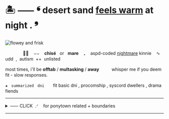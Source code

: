 # 🏝 ⸺ ❛ desert sand [feels warm](https://www.youtube.com/watch?v=zNd4apsr3WE) at night . ❜
![flowey and frisk](https://i.postimg.cc/L8Bhsfw5/68747470733a2f2f692e706f7374696d672e63632f5871643337576d362f696d6167652d323032342d30332d32312d323330.png)

　　　　🐝🌿 ‎ ‎ ‎ ⌣⌣ ‎ ‎ ‎ **chisé** ‎ ‎ ‎or ‎ ‎ **‎mare** ‎ ‎ ‎ ₊ ‎ ‎ ‎ aspd-coded [nightmare](https://undertale-au-fanon.fandom.com/wiki/Dreamtale/Corrupted!Nightmare) kinnie ‎ ‎ ‎ ∿ ‎ ‎ ‎ udd‎ ‎ ,‎ ‎ autism‎ ‎ ++‎ ‎ unlisted

most times, i'll be **offtab** / **multasking** / **away** 　‎  　‎ whisper me if you deem fit - slow responses.

`✚　summarized　dni`　　fit basic dni , procomship , syscord dwellers , drama fiends


***
<details>

<summary>⸺ CLICK ‎ ‎.ᐟ ‎ ‎ ‎ ‎for ponytown related + boundaries</summary>
 
 
#### frequently at the ut & au area, mostly with friends or sitting alone and observing whatever. i have low social battery, so approach with care - most times i am not up to conversation and just want to hang around ‎ ‎ ‎ ヾ(˶ᵔ ᗜ ᵔ˶)

if i don't know you, please don't cuddle and hide behind me - it gets very awkward very fast, and i'll just move away. friends/green names + friends-of-friends are fine, though. i don't care as long as i know of you.

do not copy, upload, or take heavy inspo off my skins - i'll perma-hide if i think you did. on the other hand, compliments are crowns are highly appreciated. ...yes...give me an ego boost....

irls / da's & tt havers, int sparingly?!! i don't like feeding into others delusions, as it does some harm to me as well as an UDD haver, anywho - fictkins and c'links int freely! ‎ ‎ ‎ ദ്ദി(=•ω•=)๋࣭ 

'm extremely weary of underlust skins, i do not care who you are & most times i'll hide you out of spite. call it a 'trigger' for me or whatever, but that shit is disgusting. no exceptions, soz </3

</details>

***
